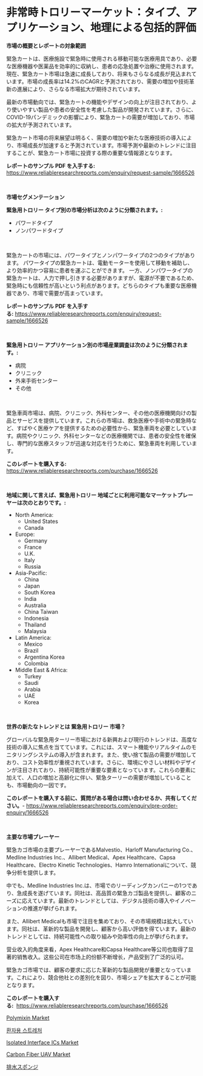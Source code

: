 <p><h1>非常時トロリーマーケット：タイプ、アプリケーション、地理による包括的評価</h1></p><p><strong>市場の概要とレポートの対象範囲</strong></p>
<p><p>緊急カートは、医療施設で緊急時に使用される移動可能な医療用具であり、必要な医療機器や医薬品を効率的に収納し、患者の応急処置や治療に使用されます。現在、緊急カート市場は急速に成長しており、将来もさらなる成長が見込まれています。市場の成長率は14.2%のCAGRと予測されており、需要の増加や技術革新の進展により、さらなる市場拡大が期待されています。</p><p>最新の市場動向では、緊急カートの機能やデザインの向上が注目されており、より使いやすい製品や患者の安全性を考慮した製品が開発されています。さらに、COVID-19パンデミックの影響により、緊急カートの需要が増加しており、市場の拡大が予測されています。</p><p>緊急カート市場の将来展望は明るく、需要の増加や新たな医療技術の導入により、市場成長が加速すると予測されています。市場予測や最新のトレンドに注目することが、緊急カート市場に投資する際の重要な情報源となります。</p></p>
<p><strong>レポートのサンプル PDF を入手する:</strong> <a href="https://www.reliableresearchreports.com/enquiry/request-sample/1666526">https://www.reliableresearchreports.com/enquiry/request-sample/1666526</a></p>
<p>&nbsp;</p>
<p><strong>市場セグメンテーション</strong></p>
<p><strong>緊急用トロリー タイプ別の市場分析は次のように分類されます。:</strong></p>
<p><ul><li>パワードタイプ</li><li>ノンパワードタイプ</li></ul></p>
<p>&nbsp;</p>
<p><p>緊急カートの市場には、パワータイプとノンパワータイプの2つのタイプがあります。 パワータイプの緊急カートは、電動モーターを使用して移動を補助し、より効率的かつ容易に患者を運ぶことができます。 一方、ノンパワータイプの緊急カートは、人力で押し引きする必要がありますが、電源が不要であるため、緊急時にも信頼性が高いという利点があります。どちらのタイプも重要な医療機器であり、市場で需要が高まっています。</p></p>
<p><strong>レポートのサンプル PDF を入手する:</strong>&nbsp;<a href="https://www.reliableresearchreports.com/enquiry/request-sample/1666526">https://www.reliableresearchreports.com/enquiry/request-sample/1666526</a></p>
<p>&nbsp;</p>
<p><strong> 緊急用トロリー アプリケーション別の市場産業調査は次のように分類されます。:</strong></p>
<p><ul><li>病院</li><li>クリニック</li><li>外来手術センター</li><li>その他</li></ul></p>
<p>&nbsp;</p>
<p><p>緊急車両市場は、病院、クリニック、外科センター、その他の医療機関向けの製品とサービスを提供しています。これらの市場は、救急医療や手術中の緊急時など、すばやく医療ケアを提供するための必要性から、緊急車両を必要としています。病院やクリニック、外科センターなどの医療機関では、患者の安全性を確保し、専門的な医療スタッフが迅速な対応を行うために、緊急車両を利用しています。</p></p>
<p><strong>このレポートを購入する:</strong>&nbsp; <a href="https://www.reliableresearchreports.com/purchase/1666526">https://www.reliableresearchreports.com/purchase/1666526</a></p>
<p>&nbsp;</p>
<p><strong>地域に関して言えば、緊急用トロリー 地域ごとに利用可能なマーケットプレーヤーは次のとおりです。:</strong></p>
<p><ul>
    <li>
        North America:
        <ul>
            <li>United States</li>
            <li>Canada</li>
        </ul>
    </li>
    <li>
        Europe:
        <ul>
            <li>Germany</li>
            <li>France</li>
            <li>U.K.</li>
            <li>Italy</li>
            <li>Russia</li>
        </ul>
    </li>
    <li>
        Asia-Pacific:
        <ul>
            <li>China</li>
            <li>Japan</li>
            <li>South Korea</li>
            <li>India</li>
            <li>Australia</li>
            <li>China Taiwan</li>
            <li>Indonesia</li>
            <li>Thailand</li>
            <li>Malaysia</li>
        </ul>
    </li>
    <li>
        Latin America:
        <ul>
            <li>Mexico</li>
            <li>Brazil</li>
            <li>Argentina Korea</li>
            <li>Colombia</li>
        </ul>
    </li>
    <li>
        Middle East & Africa:
        <ul>
            <li>Turkey</li>
            <li>Saudi</li>
            <li>Arabia</li>
            <li>UAE</li>
            <li>Korea</li>
        </ul>
    </li>
    </ul></p>
<p>&nbsp;</p>
<p><strong>世界の新たなトレンドとは 緊急用トロリー 市場？</strong></p>
<p><p>グローバルな緊急用ターリー市場における新興および現行のトレンドは、高度な技術の導入に焦点を当てています。これには、スマート機能やリアルタイムのモニタリングシステムの導入が含まれます。また、使い捨て製品の需要が増加しており、コスト効率性が重視されています。さらに、環境にやさしい材料やデザインが注目されており、持続可能性が重要な要素となっています。これらの要素に加えて、人口の増加と高齢化に伴い、緊急ターリーの需要が増加していることも、市場動向の一因です。</p></p>
<p><strong>このレポートを購入する前に、質問がある場合は問い合わせるか、共有してください。</strong>- <a href="https://www.reliableresearchreports.com/enquiry/pre-order-enquiry/1666526">https://www.reliableresearchreports.com/enquiry/pre-order-enquiry/1666526</a></p>
<p>&nbsp;</p>
<p><strong>主要な市場プレーヤー</strong></p>
<p><p>緊急カゴ市場の主要プレーヤーであるMalvestio、Harloff Manufacturing Co.、Medline Industries Inc.、Allibert Medical、Apex Healthcare、Capsa Healthcare、Electro Kinetic Technologies、Hamro Internationalについて、競争分析を提供します。 </p><p>中でも、Medline Industries Inc.は、市場でのリーディングカンパニーの1つであり、急成長を遂げています。同社は、高品質の緊急カゴ製品を提供し、顧客のニーズに応えています。最新のトレンドとしては、デジタル技術の導入やイノベーションの推進が挙げられます。</p><p>また、Allibert Medicalも市場で注目を集めており、その市場規模は拡大しています。同社は、革新的な製品を開発し、顧客から高い評価を得ています。最新のトレンドとしては、持続可能性への取り組みや効率性の向上が挙げられます。</p><p>营业收入的角度来看，Apex Healthcare和Capsa Healthcare等公司也取得了显著的销售收入。这些公司在市场上的份额不断增长，产品受到了广泛的认可。</p><p>緊急カゴ市場では、顧客の要求に応じた革新的な製品開発が重要となっています。これにより、競合他社との差別化を図り、市場シェアを拡大することが可能となります。</p></p>
<p><strong>このレポートを購入する:</strong>&nbsp;&nbsp;<a href="https://www.reliableresearchreports.com/purchase/1666526">https://www.reliableresearchreports.com/purchase/1666526</a></p>
<p><p><a href="https://fuschia-pecorino-a6d.notion.site/Polymixin-Market-Analysis-Examines-its-Scope-on-Growth-Opportunities-and-Forecasted-Trends-Spanning-d7b3e35b03464a3fa1f6fcba7e59b7a2">Polymixin Market</a></p><p><a href="https://github.com/Elenrrera7685/Market-Research-Report-List-1/blob/main/516833413085.md">환자용 스트레처</a></p><p><a href="https://github.com/Whitneyboyettebo9kiw7yr13/Market-Research-Report-List-1/blob/main/isolated-interface-ics-market.md">Isolated Interface ICs Market</a></p><p><a href="https://view.publitas.com/reportprime-1/carbon-fiber-uav-market-offer-valuable-insights-into-market-size-market-share-market-trends-and-projections-spanning-from-2024-to-2031/">Carbon Fiber UAV Market</a></p><p><a href="https://github.com/ReyesKohler20231/Market-Research-Report-List-1/blob/main/569736614044.md">排水スポンジ</a></p></p>